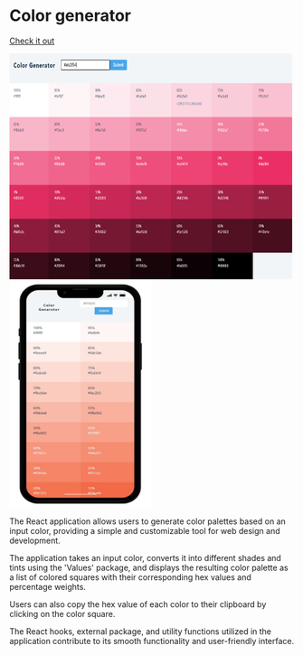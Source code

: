 # Color generator

[Check it out](https://color-generator2022.netlify.app/)

<img src='/src/img/color-generator.png' width=500 height=400> <img src='/src/img/color generator-phone.png' width=250 height=400>

The React application allows users to generate color palettes based on an input color, providing a simple and customizable tool for web design and development.

The application takes an input color, converts it into different shades and tints using the 'Values' package, and displays the resulting color palette as a list of colored squares with their corresponding hex values and percentage weights.

Users can also copy the hex value of each color to their clipboard by clicking on the color square.

The React hooks, external package, and utility functions utilized in the application contribute to its smooth functionality and user-friendly interface.
